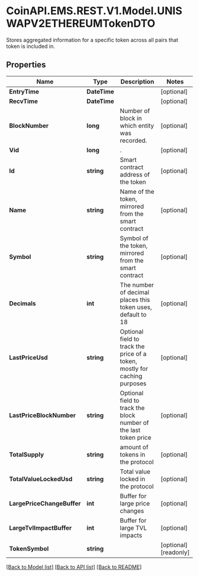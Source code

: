 # CoinAPI.EMS.REST.V1.Model.UNISWAPV2ETHEREUMTokenDTO
Stores aggregated information for a specific token across all pairs that token is included in.

## Properties

Name | Type | Description | Notes
------------ | ------------- | ------------- | -------------
**EntryTime** | **DateTime** |  | [optional] 
**RecvTime** | **DateTime** |  | [optional] 
**BlockNumber** | **long** | Number of block in which entity was recorded. | [optional] 
**Vid** | **long** | . | [optional] 
**Id** | **string** | Smart contract address of the token | [optional] 
**Name** | **string** | Name of the token, mirrored from the smart contract | [optional] 
**Symbol** | **string** | Symbol of the token, mirrored from the smart contract | [optional] 
**Decimals** | **int** | The number of decimal places this token uses, default to 18 | [optional] 
**LastPriceUsd** | **string** | Optional field to track the price of a token, mostly for caching purposes | [optional] 
**LastPriceBlockNumber** | **string** | Optional field to track the block number of the last token price | [optional] 
**TotalSupply** | **string** | amount of tokens in the protocol | [optional] 
**TotalValueLockedUsd** | **string** | Total value locked in the protocol | [optional] 
**LargePriceChangeBuffer** | **int** | Buffer for large price changes | [optional] 
**LargeTvlImpactBuffer** | **int** | Buffer for large TVL impacts | [optional] 
**TokenSymbol** | **string** |  | [optional] [readonly] 

[[Back to Model list]](../README.md#documentation-for-models) [[Back to API list]](../README.md#documentation-for-api-endpoints) [[Back to README]](../README.md)

